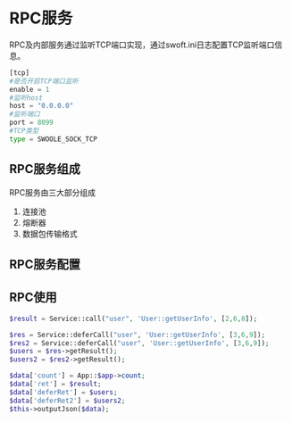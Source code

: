 # RPC服务

RPC及内部服务通过监听TCP端口实现，通过swoft.ini日志配置TCP监听端口信息。

```python
[tcp]
#是否开启TCP端口监听
enable = 1
#监听host
host = "0.0.0.0"
#监听端口
port = 8099
#TCP类型
type = SWOOLE_SOCK_TCP
```

## RPC服务组成

RPC服务由三大部分组成

1. 连接池
2. 熔断器
3. 数据包传输格式

## RPC服务配置


## RPC使用

```php
$result = Service::call("user", 'User::getUserInfo', [2,6,8]);

$res = Service::deferCall("user", 'User::getUserInfo', [3,6,9]);
$res2 = Service::deferCall("user", 'User::getUserInfo', [3,6,9]);
$users = $res->getResult();
$users2 = $res2->getResult();

$data['count'] = App::$app->count;
$data['ret'] = $result;
$data['deferRet'] = $users;
$data['deferRet2'] = $users2;
$this->outputJson($data);
```



